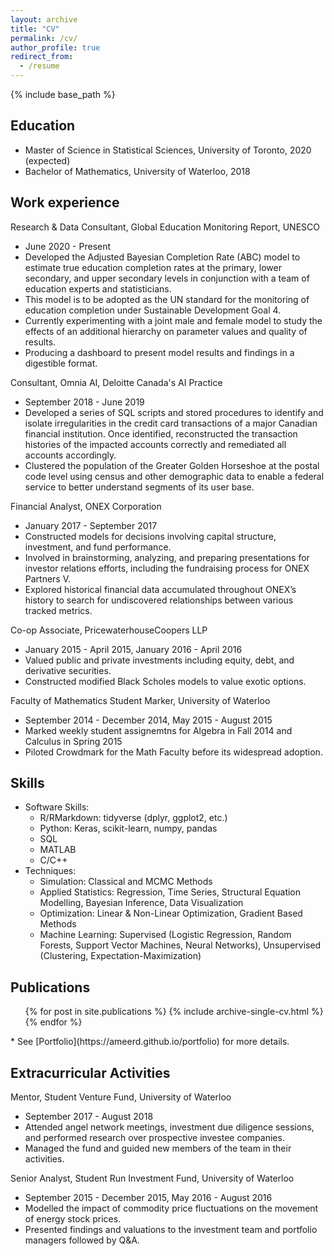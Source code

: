 ```yaml
---
layout: archive
title: "CV"
permalink: /cv/
author_profile: true
redirect_from:
  - /resume
---
```


{% include base_path %}

## Education
* Master of Science in Statistical Sciences, University of Toronto, 2020 (expected)
* Bachelor of Mathematics, University of Waterloo, 2018

## Work experience
Research & Data Consultant, Global Education Monitoring Report, UNESCO
* June 2020 - Present
*	Developed the Adjusted Bayesian Completion Rate (ABC) model to estimate true education completion rates at the primary, lower secondary, and upper secondary levels in conjunction with a team of education experts and statisticians.
*	This model is to be adopted as the UN standard for the monitoring of education completion under Sustainable Development Goal 4.
*	Currently experimenting with a joint male and female model to study the effects of an additional hierarchy on parameter values and quality of results.
*	Producing a dashboard to present model results and findings in a digestible format.

Consultant, Omnia AI, Deloitte Canada's AI Practice
* September 2018 - June 2019
* Developed a series of SQL scripts and stored procedures to identify and isolate irregularities in the credit card transactions of a major Canadian financial institution. Once identified, reconstructed the transaction histories of the impacted accounts correctly and remediated all accounts accordingly.
* Clustered the population of the Greater Golden Horseshoe at the postal code level using census and other demographic data to enable a federal service to better understand segments of its user base.

Financial Analyst, ONEX Corporation
* January 2017 - September 2017
* Constructed models for decisions involving capital structure, investment, and fund performance.
*	Involved in brainstorming, analyzing, and preparing presentations for investor relations efforts, including the fundraising process for ONEX Partners V.
*	Explored historical financial data accumulated throughout ONEX’s history to search for undiscovered relationships between various tracked metrics.

Co-op Associate, PricewaterhouseCoopers LLP
* January 2015 - April 2015, January 2016 - April 2016
* Valued public and private investments including equity, debt, and derivative securities.
* Constructed modified Black Scholes models to value exotic options.

Faculty of Mathematics Student Marker, University of Waterloo
* September 2014 - December 2014, May 2015 - August 2015
* Marked weekly student assignemtns for Algebra in Fall 2014 and Calculus in Spring 2015
* Piloted Crowdmark for the Math Faculty before its widespread adoption.

## Skills
* Software Skills:
  * R/RMarkdown: tidyverse (dplyr, ggplot2, etc.)
  * Python: Keras, scikit-learn, numpy, pandas
  * SQL
  * MATLAB
  * C/C++
* Techniques:
  * Simulation: Classical and MCMC Methods
  * Applied Statistics: Regression, Time Series, Structural Equation Modelling, Bayesian Inference, Data Visualization
  * Optimization: Linear & Non-Linear Optimization, Gradient Based Methods
  * Machine Learning: Supervised (Logistic Regression, Random Forests, Support Vector Machines, Neural Networks), Unsupervised (Clustering, Expectation-Maximization)
  
## Publications
  <ul>{% for post in site.publications %}
    {% include archive-single-cv.html %}
  {% endfor %}</ul>
* See [Portfolio](https://ameerd.github.io/portfolio) for more details.
  
## Extracurricular Activities
Mentor, Student Venture Fund, University of Waterloo
* September 2017 - August 2018
* Attended angel network meetings, investment due diligence sessions, and performed research over prospective investee companies. 
* Managed the fund and guided new members of the team in their activities.

Senior Analyst, Student Run Investment Fund, University of Waterloo
* September 2015 - December 2015, May 2016 - August 2016
* Modelled the impact of commodity price fluctuations on the movement of energy stock prices.
* Presented findings and valuations to the investment team and portfolio managers followed by Q&A.

